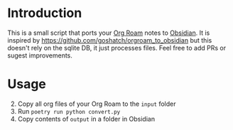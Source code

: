 # Introduction

This is a small script that ports your [Org Roam](https://www.orgroam.com/) notes to [Obsidian](https://obsidian.md/). It is inspired by https://github.com/goshatch/orgroam_to_obsidian but this doesn't rely on the sqlite DB, it just processes files. Feel free to add PRs or sugest improvements.

# Usage

2. Copy all org files of your Org Roam to the `input` folder
3. Run `poetry run python convert.py` 
4. Copy contents of `output` in a folder in Obsidian
